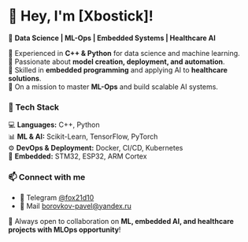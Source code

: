 # 👋 Hey, I'm [Xbostick]!

🚀 **Data Science | ML-Ops | Embedded Systems | Healthcare AI**  

🔹 Experienced in **C++ & Python** for data science and machine learning.  
🔹 Passionate about **model creation, deployment, and automation**.  
🔹 Skilled in **embedded programming** and applying AI to **healthcare solutions**.  
🔹 On a mission to master **ML-Ops** and build scalable AI systems.  

### 🔧 Tech Stack  
💻 **Languages:** C++, Python  
📊 **ML & AI:** Scikit-Learn, TensorFlow, PyTorch  
⚙️ **DevOps & Deployment:** Docker, CI/CD, Kubernetes  
📡 **Embedded:** STM32, ESP32, ARM Cortex  

### 📫 Connect with me  
- 💼 Telegram [@fox21d10](https://t.me/fox21d10)
- 📝 Mail borovkov-pavel@yandex.ru

🚀 Always open to collaboration on **ML, embedded AI, and healthcare projects with MLOps opportunity**!  


<!--
**Xbostick/Xbostick** is a ✨ _special_ ✨ repository because its `README.md` (this file) appears on your GitHub profile.

Here are some ideas to get you started:

- 🔭 I’m currently working on ...
- 🌱 I’m currently learning ...
- 👯 I’m looking to collaborate on ...
- 🤔 I’m looking for help with ...
- 💬 Ask me about ...
- 📫 How to reach me: ...
- 😄 Pronouns: ...
- ⚡ Fun fact: ...
-->
